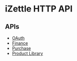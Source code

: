 # iZettle HTTP API

## APIs

 - [OAuth](authorization.adoc)
 - [Finance](finance.adoc)
 - [Purchase](purchase.adoc)
 - [Product Library](product-library/overview.adoc)
